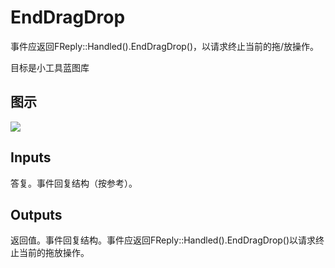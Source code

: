 # EndDragDrop

事件应返回FReply::Handled().EndDragDrop()，以请求终止当前的拖/放操作。

目标是小工具蓝图库

## 图示

![]($-20221218-21334941.png)

## Inputs

答复。事件回复结构（按参考）。  

## Outputs

返回值。事件回复结构。事件应返回FReply::Handled().EndDragDrop()以请求终止当前的拖放操作。
